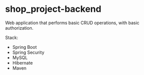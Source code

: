 # shop_project-backend
Web application that performs basic CRUD operations, with basic authorization.

Stack:
* Spring Boot
* Spring Security
* MySQL
* Hibernate
* Maven
